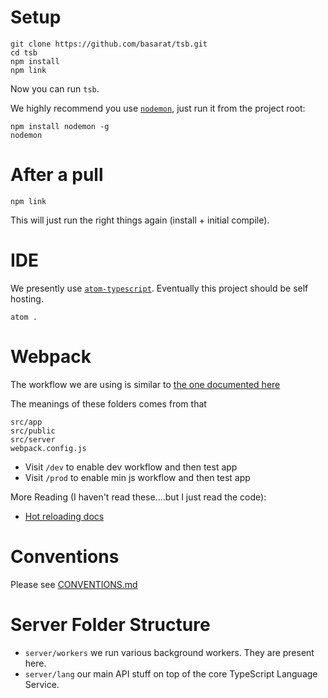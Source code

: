 # Setup
```
git clone https://github.com/basarat/tsb.git
cd tsb
npm install
npm link 
```

Now you can run `tsb`. 

We highly recommend you use [`nodemon`](https://github.com/remy/nodemon), just run it from the project root: 

```
npm install nodemon -g
nodemon
```

# After a pull
`npm link` 

This will just run the right things again (install + initial compile).

# IDE
We presently use [`atom-typescript`](https://atom.io/packages/atom-typescript). Eventually this project should be self hosting. 

```
atom .
```

# Webpack
The workflow we are using is similar to [the one documented here](http://www.christianalfoni.com/articles/2015_04_19_The-ultimate-webpack-setup)

The meanings of these folders comes from that
```
src/app
src/public
src/server
webpack.config.js
```

* Visit `/dev` to enable dev workflow and then test app
* Visit `/prod` to enable min js workflow and then test app

More Reading (I haven't read these....but I just read the code): 
* [Hot reloading docs](https://github.com/webpack/docs/wiki/hot-module-replacement-with-webpack) 


# Conventions
Please see [CONVENTIONS.md]('./CONVENTIONS.md')


# Server Folder Structure

* `server/workers` we run various background workers. They are present here.
* `server/lang` our main API stuff on top of the core TypeScript Language Service.